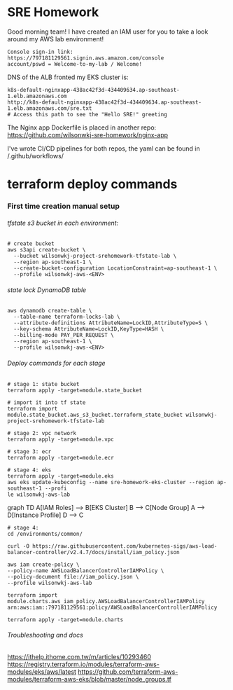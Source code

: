 # SRE Homework
Good morning team!
I have created an IAM user for you to take a look around my AWS lab environment!
```
Console sign-in link:
https://797181129561.signin.aws.amazon.com/console
account/pswd = Welcome-to-my-lab / Welcome!
```
DNS of the ALB fronted my EKS cluster is:
```
k8s-default-nginxapp-438ac42f3d-434409634.ap-southeast-1.elb.amazonaws.com
http://k8s-default-nginxapp-438ac42f3d-434409634.ap-southeast-1.elb.amazonaws.com/sre.txt
# Access this path to see the "Hello SRE!" greeting
```
The Nginx app Dockerfile is placed in another repo:
https://github.com/wilsonwkj-sre-homework/nginx-app

I've wrote CI/CD pipelines for both repos, the yaml can be found in /.github/workflows/


# terraform deploy commands
### First time creation manual setup
###### tfstate s3 bucket in each environment:
```
# create bucket
aws s3api create-bucket \
  --bucket wilsonwkj-project-srehomework-tfstate-lab \
  --region ap-southeast-1 \
  --create-bucket-configuration LocationConstraint=ap-southeast-1 \
  --profile wilsonwkj-aws-<ENV>
```
###### state lock DynamoDB table
```
aws dynamodb create-table \
  --table-name terraform-locks-lab \
  --attribute-definitions AttributeName=LockID,AttributeType=S \
  --key-schema AttributeName=LockID,KeyType=HASH \
  --billing-mode PAY_PER_REQUEST \
  --region ap-southeast-1 \
  --profile wilsonwkj-aws-<ENV>
```

###### Deploy commands for each stage
```
# stage 1: state bucket
terraform apply -target=module.state_bucket
```
```
# import it into tf state
terraform import module.state_bucket.aws_s3_bucket.terraform_state_bucket wilsonwkj-project-srehomework-tfstate-lab
```
```
# stage 2: vpc network
terraform apply -target=module.vpc
```
```
# stage 3: ecr
terraform apply -target=module.ecr
```
```
# stage 4: eks
terraform apply -target=module.eks
aws eks update-kubeconfig --name sre-homework-eks-cluster --region ap-southeast-1 --profi
le wilsonwkj-aws-lab
```
graph TD
  A[IAM Roles] --> B[EKS Cluster]
  B --> C[Node Group]
  A --> D[Instance Profile]
  D --> C
```
# stage 4: 
cd /environments/common/

curl -O https://raw.githubusercontent.com/kubernetes-sigs/aws-load-balancer-controller/v2.4.7/docs/install/iam_policy.json

aws iam create-policy \
--policy-name AWSLoadBalancerControllerIAMPolicy \
--policy-document file://iam_policy.json \
--profile wilsonwkj-aws-lab

terraform import module.charts.aws_iam_policy.AWSLoadBalancerControllerIAMPolicy arn:aws:iam::797181129561:policy/AWSLoadBalancerControllerIAMPolicy

terraform apply -target=module.charts
```

###### Troubleshooting and docs
https://ithelp.ithome.com.tw/m/articles/10293460
https://registry.terraform.io/modules/terraform-aws-modules/eks/aws/latest
https://github.com/terraform-aws-modules/terraform-aws-eks/blob/master/node_groups.tf
